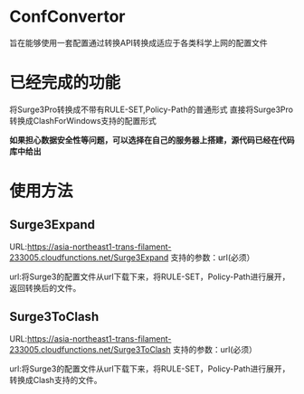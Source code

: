 # ConfConvertor
旨在能够使用一套配置通过转换API转换成适应于各类科学上网的配置文件

# 已经完成的功能
将Surge3Pro转换成不带有RULE-SET,Policy-Path的普通形式
直接将Surge3Pro转换成ClashForWindows支持的配置形式

**如果担心数据安全性等问题，可以选择在自己的服务器上搭建，源代码已经在代码库中给出**

# 使用方法
## Surge3Expand
URL:https://asia-northeast1-trans-filament-233005.cloudfunctions.net/Surge3Expand
支持的参数：url(必须）

url:将Surge3的配置文件从url下载下来，将RULE-SET，Policy-Path进行展开，返回转换后的文件。

## Surge3ToClash
URL:https://asia-northeast1-trans-filament-233005.cloudfunctions.net/Surge3ToClash
支持的参数：url(必须）

url:将Surge3的配置文件从url下载下来，将RULE-SET，Policy-Path进行展开，转换成Clash支持的文件。
